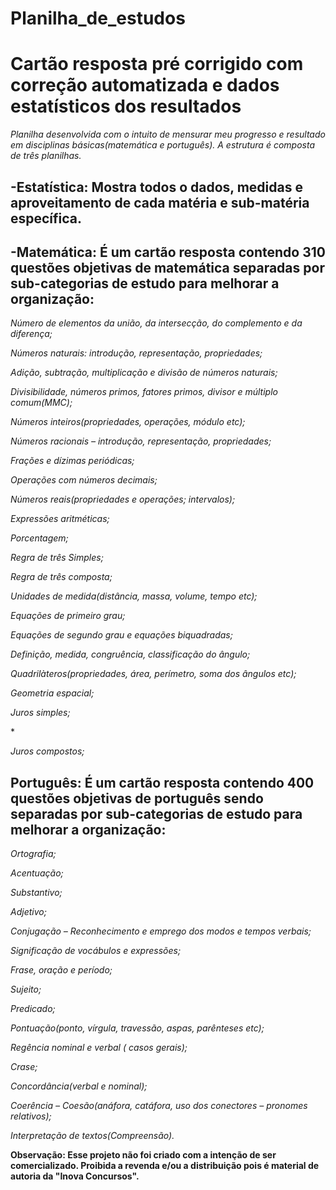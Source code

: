 # Planilha_de_estudos

<h1>Cartão resposta pré corrigido com correção automatizada e dados estatísticos dos resultados</h1> 
<i>Planilha desenvolvida com o intuito de mensurar meu progresso e resultado em disciplinas básicas(matemática e português).
A estrutura é composta de três planilhas. </i>

<h2>-Estatística: Mostra todos o dados, medidas e aproveitamento de cada matéria e sub-matéria específica.</h2>

<h2>-Matemática: É um cartão resposta contendo 310 questões objetivas de matemática separadas por sub-categorias de estudo para melhorar a organização:</h2>
<p><i> Número de elementos da união, da intersecção, do complemento e da diferença;</i></p>
<p><i> Números naturais: introdução, representação, propriedades;</i></p>
<p><i> Adição, subtração, multiplicação e divisão de números naturais;</i></p>
<p><i> Divisibilidade, números primos, fatores primos, divisor e múltiplo comum(MMC);</i></p>
<p><i> Números inteiros(propriedades, operações, módulo etc);</i></p>
<p><i> Números racionais – introdução, representação, propriedades;</i></p>
<p><i> Frações e dízimas periódicas;</i></p>
<p><i> Operações com números decimais;</i></p>
<p><i> Números reais(propriedades e operações; intervalos);</i></p>
<p><i> Expressões aritméticas;</i></p>
<i> Porcentagem;</i></p>
<p><i> Regra de três Simples;</i></p>
<p><i> Regra de três composta;</i></p>
<p><i> Unidades de medida(distância, massa, volume, tempo etc);</i></p>
<p><i> Equações de primeiro grau;</i></p>
<p><i> Equações de segundo grau e equações biquadradas;</i></p>
<p><i> Definição, medida, congruência, classificação do ângulo;</i></p>
<p><i> Quadrilàteros(propriedades, área, perímetro, soma dos ângulos etc);</i></p>
<p><i> Geometria espacial;</i></p>
<p><i> Juros simples;</i></p>
*<p><i> Juros compostos;</i></p>

<h2>Português: É um cartão resposta contendo 400 questões objetivas de português sendo separadas por sub-categorias de estudo para melhorar a organização: </h2>
<p><i> Ortografia;</i></p>
<p><i> Acentuação;</i></p>
<p><i> Substantivo;</i></p>
<p><i> Adjetivo;</i></p>
<p><i> Conjugação – Reconhecimento e emprego dos modos e tempos verbais;</i></p>
<p><i> Significação de vocábulos e expressões;</i></p>
<p><i> Frase, oração e período;</i></p>
<p><i> Sujeito;</i></p>
<p><i> Predicado;</i></p>
<p><i> Pontuação(ponto, vírgula, travessão, aspas, parênteses etc);</i></p>
<p><i> Regência nominal e verbal ( casos gerais);</i></p>
<p><i> Crase;</i></p>
<p><i> Concordância(verbal e nominal);</i></p>
<p><i> Coerência – Coesão(anáfora, catáfora, uso dos conectores – pronomes relativos);</i></p>
<p><i> Interpretação de textos(Compreensão).</i></p>

<b>Observação: Esse projeto não foi criado com a intenção de ser comercializado. Proibida a revenda e/ou a distribuição pois é material de autoria da "Inova Concursos".</b>
